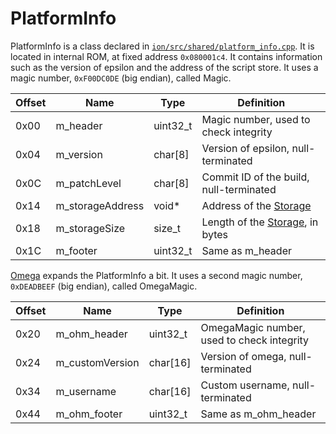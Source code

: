 
# PlatformInfo

PlatformInfo is a class declared in [`ion/src/shared/platform_info.cpp`](https://github.com/numworks/epsilon/blob/master/ion/src/shared/platform_info.cpp). It is located in internal ROM, at fixed address `0x080001c4`. It contains information such as the version of epsilon and the address of the script store. It uses a magic number, `0xF00DC0DE` (big endian), called Magic.

| Offset | Name             | Type     | Definition                                               |
|--------|------------------|----------|----------------------------------------------------------|
|  0x00  | m_header         | uint32_t | Magic number, used to check integrity                    |
|  0x04  | m_version        | char[8]  | Version of epsilon, null-terminated                      |
|  0x0C  | m_patchLevel     | char[8]  | Commit ID of the build, null-terminated                  |
|  0x14  | m_storageAddress | void*    | Address of the [Storage](Shared/Ion/Storage.md)          |
|  0x18  | m_storageSize    | size_t   | Length of the [Storage](Shared/Ion/Storage.md), in bytes |
|  0x1C  | m_footer         | uint32_t | Same as m_header                                         |

[Omega](https://github.com/Omega-Numworks/Omega) expands the PlatformInfo a bit. It uses a second magic number, `0xDEADBEEF` (big endian), called OmegaMagic.

| Offset | Name             | Type     | Definition                                 |
|--------|------------------|----------|--------------------------------------------|
|  0x20  | m_ohm_header     | uint32_t | OmegaMagic number, used to check integrity |
|  0x24  | m_customVersion  | char[16] | Version of omega, null-terminated          |
|  0x34  | m_username       | char[16] | Custom username, null-terminated           |
|  0x44  | m_ohm_footer     | uint32_t | Same as m_ohm_header                       |

